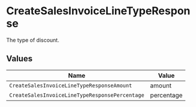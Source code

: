 # CreateSalesInvoiceLineTypeResponse

The type of discount.


## Values

| Name                                           | Value                                          |
| ---------------------------------------------- | ---------------------------------------------- |
| `CreateSalesInvoiceLineTypeResponseAmount`     | amount                                         |
| `CreateSalesInvoiceLineTypeResponsePercentage` | percentage                                     |